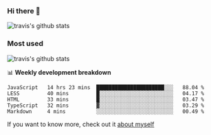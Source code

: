 ### Hi there 👋

<!--
**HondryTravis/HondryTravis** is a ✨ _special_ ✨ repository because its `README.md` (this file) appears on your GitHub profile.

Here are some ideas to get you started:

- 🔭 I’m currently working on ...
- 🌱 I’m currently learning ...
- 👯 I’m looking to collaborate on ...
- 🤔 I’m looking for help with ...
- 💬 Ask me about ...
- 📫 How to reach me: ...
- 😄 Pronouns: ...
- ⚡ Fun fact: ...
-->

![travis's github stats](https://github-readme-stats.vercel.app/api?username=HondryTravis&hide=stars)
### Most used
![travis's github stats](https://github-readme-stats.anuraghazra1.vercel.app/api/top-langs/?username=HondryTravis&layout=compact&hide_title=true)

📊 **Weekly development breakdown**

<!--START_SECTION:waka-->
```text
JavaScript   14 hrs 23 mins  ██████████████████████░░░   88.04 % 
LESS         40 mins         █░░░░░░░░░░░░░░░░░░░░░░░░   04.17 % 
HTML         33 mins         █░░░░░░░░░░░░░░░░░░░░░░░░   03.47 % 
TypeScript   32 mins         ▓░░░░░░░░░░░░░░░░░░░░░░░░   03.29 % 
Markdown     4 mins          ░░░░░░░░░░░░░░░░░░░░░░░░░   00.49 % 
```
<!--END_SECTION:waka-->

If you want to know more, check out it [about myself](https://hondrytravis.github.io/)

